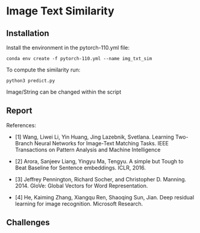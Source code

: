 # Image Text Similarity

## Installation
Install the environment in the pytorch-110.yml file:
```
conda env create -f pytorch-110.yml --name img_txt_sim
```
To compute the similarity run:
```
python3 predict.py
```
Image/String can be changed within the script

## Report



References:

* [1] Wang, Liwei
Li, Yin
Huang, Jing
Lazebnik, Svetlana. Learning Two-Branch Neural Networks for Image-Text Matching Tasks. IEEE Transactions on Pattern Analysis and Machine Intelligence

* [2] Arora, Sanjeev
Liang, Yingyu
Ma, Tengyu. A simple but Tough to Beat Baseline for Sentence embeddings. ICLR, 2016.

* [3] Jeffrey Pennington, Richard Socher, and Christopher D. Manning. 2014. GloVe: Global Vectors for Word Representation.


* [4] He, Kaiming
Zhang, Xiangqu
Ren, Shaoqing
Sun, Jian. Deep residual learning for image recognition. Microsoft Research.


## Challenges
